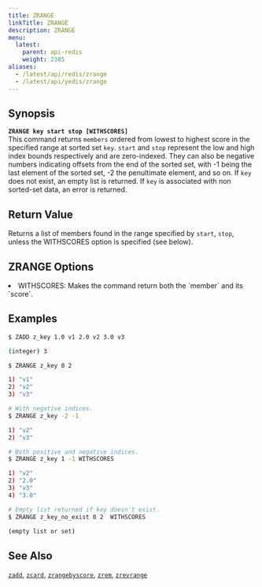 ```yaml
---
title: ZRANGE
linkTitle: ZRANGE
description: ZRANGE
menu:
  latest:
    parent: api-redis
    weight: 2385
aliases:
  - /latest/api/redis/zrange
  - /latest/api/yedis/zrange
---
```


## Synopsis
<b>`ZRANGE key start stop [WITHSCORES]`</b><br>
This command returns `members` ordered from lowest to highest score in the specified range at sorted set `key`.
`start` and `stop` represent the low and high index bounds respectively and are zero-indexed. They can also be negative 
numbers indicating offsets from the end of the sorted set, with -1 being the last element of the sorted set, -2 the penultimate element, and so on. 
If `key` does not exist, an empty list is returned. If `key` is associated with non sorted-set data, an error is returned.

## Return Value
Returns a list of members found in the range specified by `start`, `stop`, unless the WITHSCORES option is specified (see below).

## ZRANGE Options
<li> WITHSCORES: Makes the command return both the `member` and its `score`.</li>

## Examples
```{.sh .copy .separator-dollar}
$ ZADD z_key 1.0 v1 2.0 v2 3.0 v3
```
```sh
(integer) 3
```
```{.sh .copy .separator-dollar}
$ ZRANGE z_key 0 2
```
```sh
1) "v1"
2) "v2"
3) "v3"
```
```{.sh .copy .separator-dollar}
# With negative indices.
$ ZRANGE z_key -2 -1
```
```sh
1) "v2"
2) "v3" 
```
```{.sh .copy .separator-dollar}
# Both positive and negative indices.
$ ZRANGE z_key 1 -1 WITHSCORES
```
```sh
1) "v2"
2) "2.0"
3) "v3"
4) "3.0"
```
```{.sh .copy .separator-dollar}
# Empty list returned if key doesn't exist.
$ ZRANGE z_key_no_exist 0 2  WITHSCORES
```
```sh
(empty list or set)
```

## See Also
[`zadd`](../zadd/), [`zcard`](../zcard/), [`zrangebyscore`](../zrangebyscore/), [`zrem`](../zrem),
[`zrevrange`](../zrevrange)
